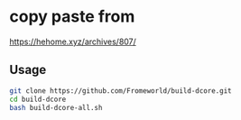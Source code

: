# copy paste from

<https://hehome.xyz/archives/807/>

## Usage

```bash
git clone https://github.com/Fromeworld/build-dcore.git
cd build-dcore
bash build-dcore-all.sh
```
